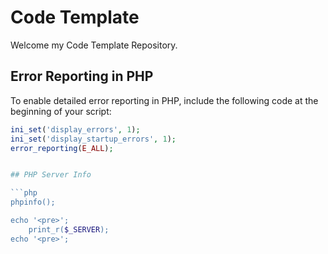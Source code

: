 # Code Template

Welcome my Code Template Repository.

## Error Reporting in PHP

To enable detailed error reporting in PHP, include the following code at the beginning of your script:

```php
ini_set('display_errors', 1);
ini_set('display_startup_errors', 1);
error_reporting(E_ALL);


## PHP Server Info

```php
phpinfo();

echo '<pre>';
    print_r($_SERVER);
echo '<pre>';